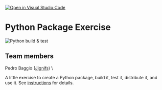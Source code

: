 [![Open in Visual Studio Code](https://classroom.github.com/assets/open-in-vscode-c66648af7eb3fe8bc4f294546bfd86ef473780cde1dea487d3c4ff354943c9ae.svg)](https://classroom.github.com/online_ide?assignment_repo_id=9088947&assignment_repo_type=AssignmentRepo)
# Python Package Exercise


![Python build & test](https://github.com/software-students-fall2022/python-package-exercise-project-3-team-3/actions/workflows/build.yaml/badge.svg)

## Team members
Pedro Baggio ([Jignifs](https://github.com/Jignifs)) \


A little exercise to create a Python package, build it, test it, distribute it, and use it. See [instructions](./instructions.md) for details.
